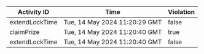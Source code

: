 | Activity ID | Time | Violation |
| --- | --- | --- |
| extendLockTime | Tue, 14 May 2024 11:20:29 GMT | false |
| claimPrize | Tue, 14 May 2024 11:20:40 GMT | true |
| extendLockTime | Tue, 14 May 2024 11:20:40 GMT | false |